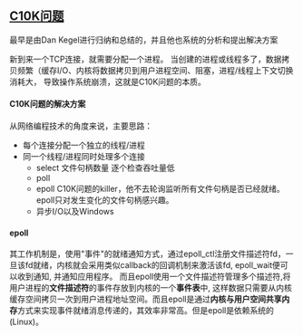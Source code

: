 ## [C10K问题](https://www.jianshu.com/p/ba7fa25d3590)
最早是由Dan Kegel进行归纳和总结的，并且他也系统的分析和提出解决方案

新到来一个TCP连接，就需要分配一个进程。
当创建的进程或线程多了，数据拷贝频繁（缓存I/O、内核将数据拷贝到用户进程空间、阻塞，进程/线程上下文切换消耗大， 导致操作系统崩溃，这就是C10K问题的本质。

#### C10K问题的解决方案
从网络编程技术的角度来说，主要思路：
* 每个连接分配一个独立的线程/进程
* 同一个线程/进程同时处理多个连接
  * select 文件句柄数量 逐个检查吞吐量低
  * poll
  * epoll C10K问题的killer，他不去轮询监听所有文件句柄是否已经就绪。epoll只对发生变化的文件句柄感兴趣。
  * 异步I/O以及Windows

#### epoll
其工作机制是，使用"事件"的就绪通知方式，通过epoll_ctl注册文件描述符fd，一旦该fd就绪，内核就会采用类似callback的回调机制来激活该fd, epoll_wait便可以收到通知, 并通知应用程序。
而且epoll使用一个文件描述符管理多个描述符,将用户进程的**文件描述符**的事件存放到内核的一个**事件表**中, 这样数据只需要从内核缓存空间拷贝一次到用户进程地址空间。而且epoll是通过**内核与用户空间共享内存**方式来实现事件就绪消息传递的，其效率非常高。但是epoll是依赖系统的(Linux)。
